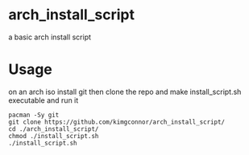 # arch_install_script
a basic arch install script

# Usage
on an arch iso install git then clone the repo and make install_script.sh executable and run it
```
pacman -Sy git
git clone https://github.com/kimgconnor/arch_install_script/
cd ./arch_install_script/
chmod ./install_script.sh
./install_script.sh
```
